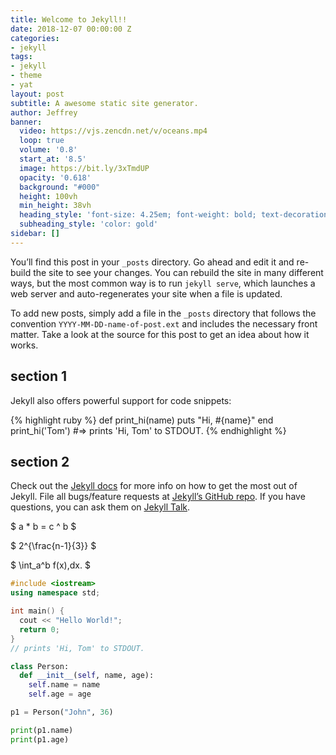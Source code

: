 ```yaml
---
title: Welcome to Jekyll!!
date: 2018-12-07 00:00:00 Z
categories:
- jekyll
tags:
- jekyll
- theme
- yat
layout: post
subtitle: A awesome static site generator.
author: Jeffrey
banner:
  video: https://vjs.zencdn.net/v/oceans.mp4
  loop: true
  volume: '0.8'
  start_at: '8.5'
  image: https://bit.ly/3xTmdUP
  opacity: '0.618'
  background: "#000"
  height: 100vh
  min_height: 38vh
  heading_style: 'font-size: 4.25em; font-weight: bold; text-decoration: underline'
  subheading_style: 'color: gold'
sidebar: []
---
```


You’ll find this post in your `_posts` directory. Go ahead and edit it and re-build the site to see your changes. You can rebuild the site in many different ways, but the most common way is to run `jekyll serve`, which launches a web server and auto-regenerates your site when a file is updated.

To add new posts, simply add a file in the `_posts` directory that follows the convention `YYYY-MM-DD-name-of-post.ext` and includes the necessary front matter. Take a look at the source for this post to get an idea about how it works.

## section 1

Jekyll also offers powerful support for code snippets:

{% highlight ruby %}
def print_hi(name)
puts "Hi, #{name}"
end
print_hi('Tom')
\#=> prints 'Hi, Tom' to STDOUT.
{% endhighlight %}

## section 2

Check out the [Jekyll docs](https://jekyllrb.com/docs/home) for more info on how to get the most out of Jekyll. File all bugs/feature requests at [Jekyll’s GitHub repo](https://github.com/jekyll/jekyll). If you have questions, you can ask them on [Jekyll Talk](https://talk.jekyllrb.com/).

$ a * b = c ^ b $

$ 2^{\\frac{n-1}{3}} $

$ \\int_a^b f(x),dx. $

```cpp
#include <iostream>
using namespace std;

int main() {
  cout << "Hello World!";
  return 0;
}
// prints 'Hi, Tom' to STDOUT.
```

```python
class Person:
  def __init__(self, name, age):
    self.name = name
    self.age = age

p1 = Person("John", 36)

print(p1.name)
print(p1.age)
```